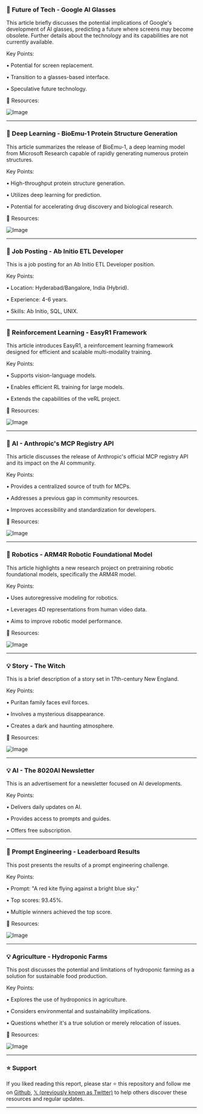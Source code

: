 ### 🤖 Future of Tech - Google AI Glasses

This article briefly discusses the potential implications of Google's development of AI glasses, predicting a future where screens may become obsolete.  Further details about the technology and its capabilities are not currently available.


Key Points:

• Potential for screen replacement.


• Transition to a glasses-based interface.


• Speculative future technology.



🔗 Resources:

![Image](https://pbs.twimg.com/media/GkdcCfRWQAA8d4O?format=jpg&name=small)


---
### 🤖 Deep Learning - BioEmu-1 Protein Structure Generation

This article summarizes the release of BioEmu-1, a deep learning model from Microsoft Research capable of rapidly generating numerous protein structures.


Key Points:

• High-throughput protein structure generation.


• Utilizes deep learning for prediction.


• Potential for accelerating drug discovery and biological research.



🔗 Resources:

![Image](https://pbs.twimg.com/ext_tw_video_thumb/1893879273129172992/pu/img/M6Nmmj56Zj7kcN42.jpg)


---
### 🤖 Job Posting - Ab Initio ETL Developer

This is a job posting for an Ab Initio ETL Developer position.


Key Points:

• Location: Hyderabad/Bangalore, India (Hybrid).


• Experience: 4-6 years.


• Skills: Ab Initio, SQL, UNIX.



---
### 🚀 Reinforcement Learning - EasyR1 Framework

This article introduces EasyR1, a reinforcement learning framework designed for efficient and scalable multi-modality training.


Key Points:

• Supports vision-language models.


• Enables efficient RL training for large models.


• Extends the capabilities of the veRL project.



🔗 Resources:

![Image](https://pbs.twimg.com/media/GkhlmsDbkAA3pqn?format=jpg&name=small)


---
### 🤖 AI - Anthropic's MCP Registry API

This article discusses the release of Anthropic's official MCP registry API and its impact on the AI community.


Key Points:

• Provides a centralized source of truth for MCPs.


• Addresses a previous gap in community resources.


• Improves accessibility and standardization for developers.



🔗 Resources:

![Image](https://pbs.twimg.com/media/GkfBBDKWwAA_UOP?format=jpg&name=small)


---
### 🤖 Robotics - ARM4R Robotic Foundational Model

This article highlights a new research project on pretraining robotic foundational models, specifically the ARM4R model.


Key Points:

• Uses autoregressive modeling for robotics.


• Leverages 4D representations from human video data.


• Aims to improve robotic model performance.



🔗 Resources:

![Image](https://pbs.twimg.com/ext_tw_video_thumb/1893867761413070848/pu/img/26GVsDiP3xEibz9u.jpg)


---
### 💡 Story - The Witch

This is a brief description of a story set in 17th-century New England.


Key Points:

• Puritan family faces evil forces.


• Involves a mysterious disappearance.


• Creates a dark and haunting atmosphere.



🔗 Resources:

![Image](https://pbs.twimg.com/amplify_video_thumb/1893878898603003904/img/pxwXceS8CACrCYaZ.jpg)


---
### 💡 AI - The 8020AI Newsletter

This is an advertisement for a newsletter focused on AI developments.


Key Points:

• Delivers daily updates on AI.


• Provides access to prompts and guides.


• Offers free subscription.



---
### 🤖 Prompt Engineering - Leaderboard Results

This post presents the results of a prompt engineering challenge.


Key Points:

• Prompt: "A red kite flying against a bright blue sky."


• Top scores: 93.45%.


• Multiple winners achieved the top score.



🔗 Resources:

![Image](https://pbs.twimg.com/media/GkhkBkZWQAAjZU-?format=png&name=900x900)


---
### 💡 Agriculture - Hydroponic Farms

This post discusses the potential and limitations of hydroponic farming as a solution for sustainable food production.


Key Points:

• Explores the use of hydroponics in agriculture.


• Considers environmental and sustainability implications.


• Questions whether it's a true solution or merely relocation of issues.



🔗 Resources:

![Image](https://pbs.twimg.com/amplify_video_thumb/1893873489062535168/img/4dhnPbw24XoX8qjr.jpg)


---

### ⭐️ Support

If you liked reading this report, please star ⭐️ this repository and follow me on [Github](https://github.com/Drix10), [𝕏 (previously known as Twitter)](https://x.com/DRIX_10_) to help others discover these resources and regular updates.

---